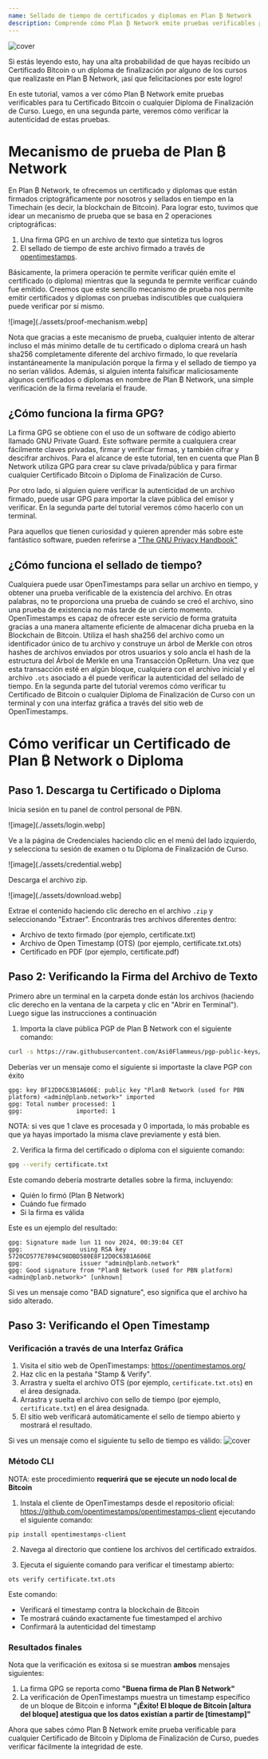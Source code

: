```yaml
---
name: Sellado de tiempo de certificados y diplomas en Plan ₿ Network
description: Comprende cómo Plan ₿ Network emite pruebas verificables para tu certificado y diplomas
---
```


![cover](assets/cover.webp)

Si estás leyendo esto, hay una alta probabilidad de que hayas recibido un Certificado Bitcoin o un diploma de finalización por alguno de los cursos que realizaste en Plan ₿ Network, ¡así que felicitaciones por este logro!

En este tutorial, vamos a ver cómo Plan ₿ Network emite pruebas verificables para tu Certificado Bitcoin o cualquier Diploma de Finalización de Curso. Luego, en una segunda parte, veremos cómo verificar la autenticidad de estas pruebas.

# Mecanismo de prueba de Plan ₿ Network

En Plan ₿ Network, te ofrecemos un certificado y diplomas que están firmados criptográficamente por nosotros y sellados en tiempo en la Timechain (es decir, la blockchain de Bitcoin). Para lograr esto, tuvimos que idear un mecanismo de prueba que se basa en 2 operaciones criptográficas:

1. Una firma GPG en un archivo de texto que sintetiza tus logros
2. El sellado de tiempo de este archivo firmado a través de [opentimestamps](https://opentimestamps.org/).

Básicamente, la primera operación te permite verificar quién emite el certificado (o diploma) mientras que la segunda te permite verificar cuándo fue emitido.
Creemos que este sencillo mecanismo de prueba nos permite emitir certificados y diplomas con pruebas indiscutibles que cualquiera puede verificar por sí mismo.

![image](./assets/proof-mechanism.webp]

Nota que gracias a este mecanismo de prueba, cualquier intento de alterar incluso el más mínimo detalle de tu certificado o diploma creará un hash sha256 completamente diferente del archivo firmado, lo que revelaría instantáneamente la manipulación porque la firma y el sellado de tiempo ya no serían válidos. Además, si alguien intenta falsificar maliciosamente algunos certificados o diplomas en nombre de Plan ₿ Network, una simple verificación de la firma revelaría el fraude.

## ¿Cómo funciona la firma GPG?

La firma GPG se obtiene con el uso de un software de código abierto llamado GNU Private Guard. Este software permite a cualquiera crear fácilmente claves privadas, firmar y verificar firmas, y también cifrar y descifrar archivos. Para el alcance de este tutorial, ten en cuenta que Plan ₿ Network utiliza GPG para crear su clave privada/pública y para firmar cualquier Certificado Bitcoin o Diploma de Finalización de Curso.

Por otro lado, si alguien quiere verificar la autenticidad de un archivo firmado, puede usar GPG para importar la clave pública del emisor y verificar. En la segunda parte del tutorial veremos cómo hacerlo con un terminal.

Para aquellos que tienen curiosidad y quieren aprender más sobre este fantástico software, pueden referirse a ["The GNU Privacy Handbook"](https://www.gnupg.org/gph/en/manual/x135.html)

## ¿Cómo funciona el sellado de tiempo?

Cualquiera puede usar OpenTimestamps para sellar un archivo en tiempo, y obtener una prueba verificable de la existencia del archivo. En otras palabras, no te proporciona una prueba de cuándo se creó el archivo, sino una prueba de existencia no más tarde de un cierto momento.
OpenTimestamps es capaz de ofrecer este servicio de forma gratuita gracias a una manera altamente eficiente de almacenar dicha prueba en la Blockchain de Bitcoin. Utiliza el hash sha256 del archivo como un identificador único de tu archivo y construye un árbol de Merkle con otros hashes de archivos enviados por otros usuarios y solo ancla el hash de la estructura del Árbol de Merkle en una Transacción OpReturn.
Una vez que esta transacción esté en algún bloque, cualquiera con el archivo inicial y el archivo `.ots` asociado a él puede verificar la autenticidad del sellado de tiempo. En la segunda parte del tutorial veremos cómo verificar tu Certificado de Bitcoin o cualquier Diploma de Finalización de Curso con un terminal y con una interfaz gráfica a través del sitio web de OpenTimestamps.

# Cómo verificar un Certificado de Plan ₿ Network o Diploma

## Paso 1. Descarga tu Certificado o Diploma

Inicia sesión en tu panel de control personal de PBN.

![image](./assets/login.webp]

Ve a la página de Credenciales haciendo clic en el menú del lado izquierdo, y selecciona tu sesión de examen o tu Diploma de Finalización de Curso.

![image](./assets/credential.webp]

Descarga el archivo zip.

![image](./assets/download.webp]

Extrae el contenido haciendo clic derecho en el archivo `.zip` y seleccionando "Extraer". Encontrarás tres archivos diferentes dentro:

- Archivo de texto firmado (por ejemplo, certificate.txt)
- Archivo de Open Timestamp (OTS) (por ejemplo, certificate.txt.ots)
- Certificado en PDF (por ejemplo, certificate.pdf)

## Paso 2: Verificando la Firma del Archivo de Texto

Primero abre un terminal en la carpeta donde están los archivos (haciendo clic derecho en la ventana de la carpeta y clic en "Abrir en Terminal"). Luego sigue las instrucciones a continuación

1. Importa la clave pública PGP de Plan ₿ Network con el siguiente comando:

```bash
curl -s https://raw.githubusercontent.com/Asi0Flammeus/pgp-public-keys/master/planb-network-pk.asc | gpg --import
```

Deberías ver un mensaje como el siguiente si importaste la clave PGP con éxito

```
gpg: key 8F12D0C63B1A606E: public key "PlanB Network (used for PBN platform) <admin@planb.network>" imported
gpg: Total number processed: 1
gpg:               imported: 1
```

NOTA: si ves que 1 clave es procesada y 0 importada, lo más probable es que ya hayas importado la misma clave previamente y está bien.

2. Verifica la firma del certificado o diploma con el siguiente comando:

```bash
gpg --verify certificate.txt
```

Este comando debería mostrarte detalles sobre la firma, incluyendo:

- Quién lo firmó (Plan ₿ Network)
- Cuándo fue firmado
- Si la firma es válida

Este es un ejemplo del resultado:

```
gpg: Signature made lun 11 nov 2024, 00:39:04 CET
gpg:                using RSA key 5720CD577E7894C98DBD580E8F12D0C63B1A606E
gpg:                issuer "admin@planb.network"
gpg: Good signature from "PlanB Network (used for PBN platform) <admin@planb.network>" [unknown]
```

Si ves un mensaje como "BAD signature", eso significa que el archivo ha sido alterado.

## Paso 3: Verificando el Open Timestamp

### Verificación a través de una Interfaz Gráfica

1. Visita el sitio web de OpenTimestamps: https://opentimestamps.org/
2. Haz clic en la pestaña "Stamp & Verify".
3. Arrastra y suelta el archivo OTS (por ejemplo, `certificate.txt.ots`) en el área designada.
4. Arrastra y suelta el archivo con sello de tiempo (por ejemplo, `certificate.txt`) en el área designada.
5. El sitio web verificará automáticamente el sello de tiempo abierto y mostrará el resultado.

Si ves un mensaje como el siguiente tu sello de tiempo es válido:
![cover](assets/opentimestamp_wegui_verified.webp)

### Método CLI

NOTA: este procedimiento **requerirá que se ejecute un nodo local de Bitcoin**

1. Instala el cliente de OpenTimestamps desde el repositorio oficial: https://github.com/opentimestamps/opentimestamps-client ejecutando el siguiente comando:

```
pip install opentimestamps-client
```

2. Navega al directorio que contiene los archivos del certificado extraídos.

3. Ejecuta el siguiente comando para verificar el timestamp abierto:

```
ots verify certificate.txt.ots
```

Este comando:

- Verificará el timestamp contra la blockchain de Bitcoin
- Te mostrará cuándo exactamente fue timestamped el archivo
- Confirmará la autenticidad del timestamp

### Resultados finales

Nota que la verificación es exitosa si se muestran **ambos** mensajes siguientes:

1. La firma GPG se reporta como **"Buena firma de Plan ₿ Network"**
2. La verificación de OpenTimestamps muestra un timestamp específico de un bloque de Bitcoin e informa **"¡Éxito! El bloque de Bitcoin [altura del bloque] atestigua que los datos existían a partir de [timestamp]"**

Ahora que sabes cómo Plan ₿ Network emite prueba verificable para cualquier Certificado de Bitcoin y Diploma de Finalización de Curso, puedes verificar fácilmente la integridad de este.


